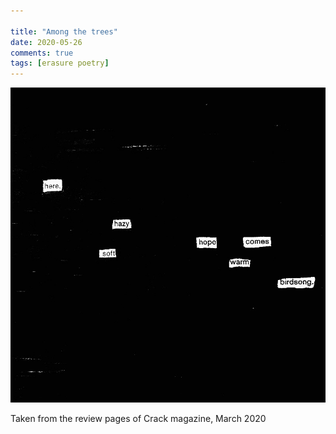 ```yaml
---

title: "Among the trees"
date: 2020-05-26
comments: true  
tags: [erasure poetry]
---
```

<img src="/assets/images/articles/amongthetrees.jpeg" class="responsive"><br>

Taken from the review pages of Crack magazine, March 2020
